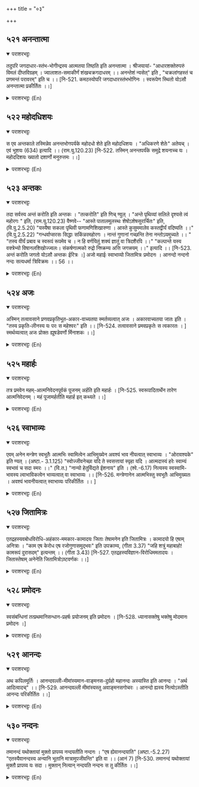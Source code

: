 +++
title = "०३"

+++

## ५२१  अनन्तात्मा
<details open><summary>पराशरभट्टः</summary>

तदुपरि जगदाधार-स्तंभ-भोगीन्द्रस्य आत्मतया तिष्ठति इति अनन्तात्मा । श्रीजयायां- "आधारशक्तेरुपरुं विमलं दीप्तविग्रहम् । ज्वालाशत-समाकीर्णं शंखचक्रगदाधरम् ।। अनन्तेशं न्यसेत्" इति , "चक्रलांगहस्तं च प्रणमन्तं परावरम्" इति च ।। [नि-521. कमठस्योपरि जगदाधारस्तंभभोगिनः । स्वरूपेण स्थितो योऽसौ अनन्तात्मा प्रकीर्तितः ।।]
</details>

<details><summary>पराशरभट्टः (En)</summary>

The inner Soul of Ananta. On that कूर्म He stands as the Iner Soul of Anantha, the serpent-king, who is the pillar that bears the Universe. In श्री Jaya (Akhya Samhitha) it is said : "One must place in his meditation on the आधार शक्ति (the embodiment of all-supporting power), the Lord of Anantha Who is flawless, Who possesses and effulgent body, Who is surrounded by hundreds of flames and Who bears in His hands Sankha, Chakra and गदा " "Him who has in his hands the discus and the ploughshare and who bows before Him; when compared with Whom all other great gods are inferior."
</details>

## ५२२  महोदधिशयः
<details open><summary>पराशरभट्टः</summary>

स एव अन्तकाले तस्मिन्नेव अनन्तभोगपर्यके महोदधो शेते इति महोदधिशयः । "अधिकरणे शेतेः" अतेयच् । एवं भूशयः (634) इत्यादि ।। (राम.यु.120.23) [नि-522. तस्मिन् अनन्तपर्यंके समुद्रे शयनाच्च यः । महोददिशयः ख्यातो दशार्णो मनुरुत्तमः ।।]
</details>

<details><summary>पराशरभट्टः (En)</summary>

He who is reclining in the vast ocean. The same Lord at the time of the final deluge, lies on the couchlike serpent-body of Anantha in that ocean. "The affix 'ach' comes after the verb 'si' (to lie down) when in composition with a case-inflected word indicating location, in the Locative case." 'Bhu:-sayah' (634 and other such names also are formed under this rule.
</details>

## ५२३  अन्तकः
<details open><summary>पराशरभट्टः</summary>

तदा सर्वस्य अन्तं करोति इति अन्तकः । "तत्करोति" इति णिच् ण्वुल् । "अन्ते पृथिव्यां सलिले दृश्यसे त्वं महोरगः " इति, (राम.यु.120.23) वैष्णवे-- "आस्ते पातालमूलस्थः शेषोऽशेषसुरार्चितः" इति, (वि.पु.2.5.20) "यस्यैषा सकला पृथिवी फणामणिशिखारुणा । आस्ते कुसुममालेव कस्तद्वीर्यं वदिष्यति ।।" (वि.पु.2.5.22) "गन्धर्वाप्सरसः सिद्धाः सकिंन्नरमहोरगः । नान्तं गुणानां गच्छन्ति तेना नन्तोऽयमुच्यते ।। " "तस्य वीर्यं प्रबाव च स्वरूपं रूपमेव च । न हि वर्णयितुं शक्यं ज्ञातुं वा त्रिदशैरपि ।।" "कल्पान्ते यस्य वक्त्रेभ्यो विषानलशिखोज्ज्वलः। संकर्षणात्मको रुद्रो निष्क्रम्य अत्ति जगत्त्रयम् ।।" इत्यादि ।। [नि-523. अन्तं करोति जगतो योऽसौ अन्तकः ईरित्रः ।] अजो महाईः स्वाभाव्यो जितामित्रः प्रमोदनः । आनन्दो नन्दनो नन्दः सत्यधर्मा त्रिविक्रमः ।। 56 ।।
</details>

<details><summary>पराशरभट्टः (En)</summary>

He who brings about the end of all. He is called Anthaka because He causes the end of all things. The affix 'nvul' has been added to indicate the causal form of the verb in 'he does.' "At the time of the end of the world, Thou art soon on the आदि शेष in the waters of the deep." Vide in the वैष्णव पुराण : "(भगवान् संकर्षण as) शेष lies at the bottom of the Nether-worlds being worshipped by all the gods." "Who can describe His valour on whose head this entire Earth rendered red by the lustre of the sparking gems of His hoods shines like a garland of flowers." "The गन्धर्वा-s and the अप्सरा-s, the किन्नरा-s and सिद्धा-s, and the great उरग-s none of them can reach the end of (the greatness of) His qualities. So He is called Anantha." "His valour and greatness, essential nature and form cannot be known or described even by gods." "At the end of the Kalpa (aeon), from his mouths comes out rudra with संकर्षण as His आत्मा glowing with the flames of the poisonous fire and he consumes the three worlds.". And texts like these.
</details>

## ५२४  अजः
<details open><summary>पराशरभट्टः</summary>

अस्मिन् तत्वावसाने प्रणवप्रकृतिभूत-अकार-वाच्यतया स्मर्तव्यत्वात् अजः । अकारवाच्यतया जातः इति । "तस्य प्रकृति-लीनस्य यः परः स महेश्वरः" इति ।। [नि-524. तत्वावसाने प्रमवप्रकृतेः स त्वकारतः । ] स्मर्थव्यत्वात् अजः प्रोक्तः ह्यूषडेवर्णो र्मिनाशकः ।।]
</details>

<details><summary>पराशरभट्टः (En)</summary>

He who is signified by the letter A. भगवान् is to be meditated upon as being signified by the letter 'a' which is the origin of the प्रणव and as being at the head of all Realities. He is Aja, because He appears in our knowledge as being indicated by the letter 'a'. "नारायण is the Supreme Lord Who occupies the highest place amongst all the तत्वा-s (Realities) and Who is signified by the letter 'a' which is the origin for the word प्रणव (i.e. ॐकार ) (which is invariably pronounced at the beginning of the recitation of the Veda and which has also a definite place at the end of the recitation)." परमात्म is the twenty-sixth and the highest Reality signified by the letter, 'a'. जीवात्म is the twenty-fifth तत्वा and is signified by the letter 'm'. The other twenty-four तत्वा s are non-sentient and they are : Prakruthi (the Primordial Matter), Mahath, अहंकार , the mind, the five organs of sense (ज्ञानेन्द्रिया eye, ear, tongue, nose and skin), the five organs of action (कर्मेन्द्रियs hands, legs, the organs of speech, of excretion and of generation in men and women; the five तन्मात्राs sound, touch, form, taste and smell; and the five elements ether, air, fire water and earth. These twenty four तत्वाs are signified by the twenty-four consonants respectively beginning with 'k' and ending with 'bh').
</details>

## ५२५  महार्हः
<details open><summary>पराशरभट्टः</summary>

तत्र प्रमवेन महम्-आत्मनिवेदनपूर्वकं पूजनम् अर्हति इति महार्हः । [नि-525. स्वरूपादितार्थेन तारेण आत्मनिवेदनम् । महं पूजामर्हतीति महार्ह इत् कथ्यते ।।]
</details>

<details><summary>पराशरभट्टः (En)</summary>

He who is worthy of worship. Amongst these तत्वा-s, भगवान् is the Superior तत्वा Who is to be worshipped by means of the प्रणव and by offering one's soul to Him. (Maham means worship). "The great secret which the gods are keeping as taught by the great Upanishad is that the जीव is to be offered to भगवान् , the Supreme Brahman by means of the प्रणव , (in which the first letter 'a' signifies परमात्मा and the last letter 'm'जीवात्म.)". "To Thee, the ब्रह्मन् of great effulgence, by the Manthra 'ॐ' (I offer myself)."
</details>

## ५२६  स्वाभाव्यः
<details open><summary>पराशरभट्टः</summary>

एवम् अनेन मन्त्रेण स्वभूतैः आत्मभिः स्वामित्वेन आभिमुख्येन अवश्यं भाव नीयत्वात् स्वाभाव्यः । "ओरावश्यके" इति ण्यत् । (अष्टा.- 3.1.125) "स्वोज्जीवनेच्छा यदि ते स्वसत्तायां स्पृहा यदि । आत्मदास्यं हरेः स्वाम्यं स्वभावं च सदा स्मरः ।।" (वि.त.) "नान्यो हेतुर्विद्यते ईशनाय" इति । (श्वे.-6.17) नित्यस्य स्वस्वामि-भावस्य ल्वाभाविकत्वेन भाव्यत्वात् वा स्वाभाव्यः ।। [नि-526. मन्त्रेणानेन आत्मभिस्तु स्वभूतैः आभिमुख्यतः । अवश्यं भावनीयत्वात् स्वाभाव्यः परिकीर्तितः ।। ]
</details>

<details><summary>पराशरभट्टः (En)</summary>

He who is to be meditated upon by those who belong to him. Thus by this Manthra (viz. प्राणव ), all the souls, which are His property, should inevitably meditate upon Him with love, he being the Master of all of them. "If you desire the highest goal of life and the means of attaining it you should understand clearly that you are the servant and that ईश्वर is the Master and that this relationship is eternal and a natural one". "There is no other reason for the Supreme Being to be the ruler of the Universe." Or He is स्वाभाव्य , because the relationship between the Lord and the souls as Master and servant is eternal and natural and must be meditated upon as such. "The affix 'nyath' comes after a root that ends in the letter 'u' long or short, when the sense is that of necessity.
</details>

## ५२७  जितामित्रः
<details open><summary>पराशरभट्टः</summary>

एतद्रहस्यवबोधविरोधि-अहंकार-ममकार-कामादयः जिताः तेषामनेन इति जितामित्रः । कामादयो हि एषाम् अनित्राः । "काम एष केरोध एष रजोगुणासमुद्भवः" इति उपक्राम्य, (गीता 3.37) "जहि शत्रुं महाबाहो! कामरूपं दुरासदम्" इत्यन्तम् ।। (गीता 3.43) [नि-527. एतद्रहस्यविज्ञान-विरोधिममतादयः । जितास्तेषाम् अनेनेति जितामित्रोऽष्टवर्णकः ।।]
</details>

<details><summary>पराशरभट्टः (En)</summary>

The Conqueror of the foes. Egotism, the feeling that all things are mine (and not God's), and the desires in the devotees are enemies (amithra) for the understanding of the secret delineated above. भगवान् vanquishes all of them for the benefit of His devotees. So He is जितामित्रते Conqueror of the foes. This is a well-known fact that desires and the like are the enemies. श्री कृष्ण reveals this fact to Arjuna in the भगवत् गीत a in six श्लोका-s the first and the last of which read thus : "This (cause of sin) is desire as well as anger born from the Guखa called Rँjँs." "O long-armed Arjuna! Put an end to this invincible enemy namely काम (desire)."
</details>

## ५२८  प्रमोदनः
<details open><summary>पराशरभट्टः</summary>

स्वसंबन्धिनां तत्प्रथमानिसन्धान-प्रहर्षः प्रयोजनम् इति प्रमोदनः । [नि-528. ध्यानासक्तेषु भक्तेषु मोदमानः प्रमोदनः ।]
</details>

<details><summary>पराशरभट्टः (En)</summary>

He who delights. Those who are connected with Him experience a joy when they think of this fact that their enemies (desire and anger) have been vanquished by भगवान् . So He is प्रामोदन (the Joy-giver). The Kapila Incarnation of भगवान् .
</details>

## ५२९  आनन्दः
<details open><summary>पराशरभट्टः</summary>

अथ कपिलमूर्तिः । आनन्दवल्ली-मीमांस्यमान-वाङ्मनस-दुर्ग्रहो महानन्दः अस्यास्ति इति आनन्दः । "अर्थ आदित्वादच्" ।। [नि-529. आनन्दवल्ली मीमांस्यस्तु अवाङ्मनसगोचरः । आनन्दो ह्यस्य नित्योऽस्तीति आनन्दः परिकीर्तितः ।।]
</details>

<details><summary>पराशरभट्टः (En)</summary>

He who is Bliss . Next the Incarnation of भगवान् as Kapila is dealt with. भगवान् is called आनन्द because He is endowed with a Bliss which is beyond the region of thought and word and about the greatness of which a detailed investigation has been made in the आनन्द -valli ( section of the तैतरीय Upanishad) and conclusion arrived at. "The affix 'ach' (a) comes after the words 'arsa' etc. in the sense of 'mathup' (i.e. possession).
</details>

## ५३०  नन्दनः
<details open><summary>पराशरभट्टः</summary>

तमानन्दं यथोक्तायां मुक्तो प्रापय्य नन्दयतीति नन्दनः । "एष ह्येवानन्दयाति" (अष्टा.-5.2.27) "एतस्यैवानन्दस्य अन्यानि भूतानि मात्रामुपजीवन्ति" इति वा ।। (आनं 7) [नि-530. तमानन्दं यथोक्तायां मुक्तौ प्रापय्य यः सदा । मुक्तान् नित्यान् नन्दयति नन्दनः स तु कीर्तितः ।।]
</details>

<details><summary>पराशरभट्टः (En)</summary>

The Blis-giver. भगवान् confers that Bliss on the Released souls in the state of release described above and makes them happy. In this way innumerable objects of enjoyment are in great abundance in Him. So He is Nandah. "The affix 'ghajn' comes after a case-inflected word indicating location. (i.e. in the Locative Case)."
</details>
